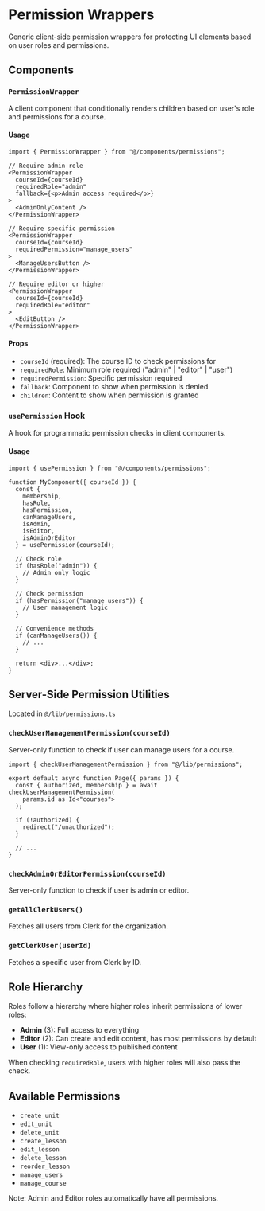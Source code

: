 # Permission Wrappers

Generic client-side permission wrappers for protecting UI elements based on user roles and permissions.

## Components

### `PermissionWrapper`

A client component that conditionally renders children based on user's role and permissions for a course.

#### Usage

```tsx
import { PermissionWrapper } from "@/components/permissions";

// Require admin role
<PermissionWrapper 
  courseId={courseId} 
  requiredRole="admin"
  fallback={<p>Admin access required</p>}
>
  <AdminOnlyContent />
</PermissionWrapper>

// Require specific permission
<PermissionWrapper 
  courseId={courseId} 
  requiredPermission="manage_users"
>
  <ManageUsersButton />
</PermissionWrapper>

// Require editor or higher
<PermissionWrapper 
  courseId={courseId} 
  requiredRole="editor"
>
  <EditButton />
</PermissionWrapper>
```

#### Props

- `courseId` (required): The course ID to check permissions for
- `requiredRole`: Minimum role required ("admin" | "editor" | "user")
- `requiredPermission`: Specific permission required
- `fallback`: Component to show when permission is denied
- `children`: Content to show when permission is granted

### `usePermission` Hook

A hook for programmatic permission checks in client components.

#### Usage

```tsx
import { usePermission } from "@/components/permissions";

function MyComponent({ courseId }) {
  const { 
    membership,
    hasRole, 
    hasPermission, 
    canManageUsers,
    isAdmin,
    isEditor,
    isAdminOrEditor
  } = usePermission(courseId);

  // Check role
  if (hasRole("admin")) {
    // Admin only logic
  }

  // Check permission
  if (hasPermission("manage_users")) {
    // User management logic
  }

  // Convenience methods
  if (canManageUsers()) {
    // ...
  }

  return <div>...</div>;
}
```

## Server-Side Permission Utilities

Located in `@/lib/permissions.ts`

### `checkUserManagementPermission(courseId)`

Server-only function to check if user can manage users for a course.

```tsx
import { checkUserManagementPermission } from "@/lib/permissions";

export default async function Page({ params }) {
  const { authorized, membership } = await checkUserManagementPermission(
    params.id as Id<"courses">
  );

  if (!authorized) {
    redirect("/unauthorized");
  }

  // ...
}
```

### `checkAdminOrEditorPermission(courseId)`

Server-only function to check if user is admin or editor.

### `getAllClerkUsers()`

Fetches all users from Clerk for the organization.

### `getClerkUser(userId)`

Fetches a specific user from Clerk by ID.

## Role Hierarchy

Roles follow a hierarchy where higher roles inherit permissions of lower roles:

- **Admin** (3): Full access to everything
- **Editor** (2): Can create and edit content, has most permissions by default
- **User** (1): View-only access to published content

When checking `requiredRole`, users with higher roles will also pass the check.

## Available Permissions

- `create_unit`
- `edit_unit`
- `delete_unit`
- `create_lesson`
- `edit_lesson`
- `delete_lesson`
- `reorder_lesson`
- `manage_users`
- `manage_course`

Note: Admin and Editor roles automatically have all permissions.

